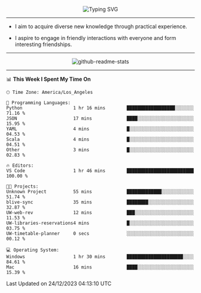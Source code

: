 <p align="center">
  <img src="https://readme-typing-svg.demolab.com?font=Fira+Code&weight=500&size=32&duration=2500&pause=1600&center=true&vCenter=true&random=false&width=1024&height=64&lines=Hi+there+%F0%9F%91%8B;I'm+delighted+you+could+make+it+here+%F0%9F%8E%89;I'm+Harry%2C+a+college+student+still+finding+my+way" alt="Typing SVG" />
</p>


---


- I aim to acquire diverse new knowledge through practical experience.

- I aspire to engage in friendly interactions with everyone and form interesting friendships.


---


<p align="center">
  <img src="https://github-readme-stats.vercel.app/api?username=Harry-Jing&show_icons=true" alt="github-readme-stats"/>
</p>


---

<!--START_SECTION:waka-->
📊 **This Week I Spent My Time On** 

```text
🕑︎ Time Zone: America/Los_Angeles

💬 Programming Languages: 
Python                   1 hr 16 mins        ██████████████████░░░░░░░   71.16 % 
JSON                     17 mins             ████░░░░░░░░░░░░░░░░░░░░░   15.95 % 
YAML                     4 mins              █░░░░░░░░░░░░░░░░░░░░░░░░   04.53 % 
Scala                    4 mins              █░░░░░░░░░░░░░░░░░░░░░░░░   04.51 % 
Other                    3 mins              █░░░░░░░░░░░░░░░░░░░░░░░░   02.83 % 

🔥 Editors: 
VS Code                  1 hr 46 mins        █████████████████████████   100.00 % 

🐱‍💻 Projects: 
Unknown Project          55 mins             █████████████░░░░░░░░░░░░   51.74 % 
blive-sync               35 mins             ████████░░░░░░░░░░░░░░░░░   32.87 % 
UW-web-rev               12 mins             ███░░░░░░░░░░░░░░░░░░░░░░   11.53 % 
UW-libraries-reservations4 mins              █░░░░░░░░░░░░░░░░░░░░░░░░   03.75 % 
UW-timetable-planner     0 secs              ░░░░░░░░░░░░░░░░░░░░░░░░░   00.12 % 

💻 Operating System: 
Windows                  1 hr 30 mins        █████████████████████░░░░   84.61 % 
Mac                      16 mins             ████░░░░░░░░░░░░░░░░░░░░░   15.39 % 
```


 Last Updated on 24/12/2023 04:13:10 UTC
<!--END_SECTION:waka-->
